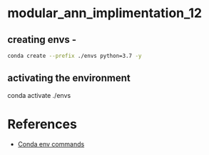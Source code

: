 # modular_ann_implimentation_12

## creating envs -

```bash
conda create --prefix ./envs python=3.7 -y
```

## activating the environment 

conda activate ./envs

# References

* [Conda env commands](https://docs.conda.io/projects/conda/en/latest/user-guide/tasks/manage-environments.html) 